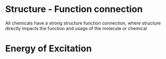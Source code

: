 # Structure - Function connection
All chemicals have a strong structure function connection, where structure directly impacts the function and usage of the molecule or chemical

# Energy of Excitation
